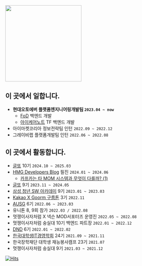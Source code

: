 <a href="https://github.com/devxb/gitanimals">
  <img src="https://render.gitanimals.org/farms/Song-EunJu" height="240"/>
</a>

## 이 곳에서 일합니다.
- <b>현대오토에버 플랫폼엔지니어링개발팀 `2023.04 ~ now`</b>
  - [FoD](https://commerce.hyundai.com/kr/ko/commerce/fod) 백엔드 개발
  - [아이케어노트](https://blog.naver.com/hyundai-autoever/223699068286]) TF 백엔드 개발
- 아이마켓코리아 정보전략팀 인턴 `2022.09 ~ 2022.12`
- 그레이비랩 플랫폼개발팀 인턴 `2022.06 ~ 2022.08`

## 이 곳에서 활동합니다.
- [글또](https://www.notion.so/ac5b18a482fb4df497d4e8257ad4d516) 10기 `2024.10 ~ 2025.03`
- [HMG Developers Blog](https://developers.hyundaimotorgroup.com/) 필진 `2024.01 ~ 2024.06`
    - [카프카는 타 MOM 시스템과 무엇이 다를까? (1)](https://developers.hyundaimotorgroup.com/blog/131)
- [글또](https://www.notion.so/ac5b18a482fb4df497d4e8257ad4d516) 9기 `2023.11 ~ 2024.05`
- [삼성 청년 SW 아카데미](https://www.ssafy.com/ksp/jsp/swp/swpMain.jsp) 9기 `2023.01 ~ 2023.03`
- [Kakao X Goorm 구름톤](https://9oormthon.goorm.io/057520f2-f1e4-4150-ad65-527f16be9f2b) 3기 `2022.11`
- [AUSG](https://ausg.me/) 6기 `2022.06 ~ 2023.03`
- 유니톤 8, 9회 참가 `2022.03 / 2022.08`
- 멋쟁이사자처럼 X 넥슨 MOD서포터즈 운영진 `2022.05 ~ 2022.08`
- 멋쟁이사자처럼 숭실대 10기 백엔드 파트장 `2022.01 ~ 2022.12`
- [DND](https://www.dnd.ac/) 6기 `2022.01 ~ 2022.02`
- [한국대학생IT경영학회](https://www.kusitms.com/) 24기 `2021.09 ~ 2021.11`
- 한국장학재단 대학생 재능봉사캠프 23기 `2021.07`
- 멋쟁이사자처럼 숭실대 9기 `2021.03 ~ 2021.12`

[![Hits](https://hits.seeyoufarm.com/api/count/incr/badge.svg?url=https%3A%2F%2Fgithub.com%2FSong-EunJu&count_bg=%233FB5E7&title_bg=%23000000&icon=ghostery.svg&icon_color=%23FFFFFF&title=%EB%B0%A9%EB%AC%B8%ED%95%9C%EA%B1%B0+%EB%93%A4%EC%BC%B0+%EC%86%A1&edge_flat=false)](https://hits.seeyoufarm.com)
